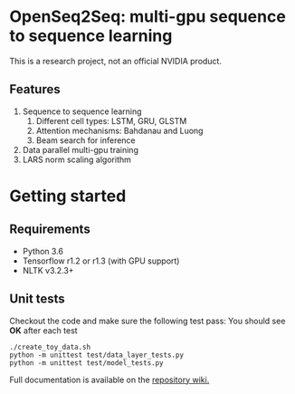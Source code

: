 # OpenSeq2Seq: multi-gpu sequence to sequence learning
This is a research project, not an official NVIDIA product.

## Features
1. Sequence to sequence learning
   1. Different cell types: LSTM, GRU, GLSTM
   2. Attention mechanisms: Bahdanau and Luong
   3. Beam search for inference
2. Data parallel multi-gpu training
3. LARS norm scaling algorithm

# Getting started

## Requirements
* Python 3.6
* Tensorflow r1.2 or r1.3 (with GPU support)
* NLTK v3.2.3+

## Unit tests
Checkout the code and make sure the following test pass:
You should see **OK** after each test
```
./create_toy_data.sh
python -m unittest test/data_layer_tests.py
python -m unittest test/model_tests.py
```
Full documentation is available on the [repository wiki.](https://github.com/NVIDIA/OpenSeq2Seq/wiki)

